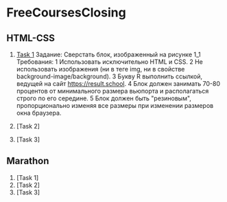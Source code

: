 # FreeCoursesClosing

## HTML-CSS

1. [Task 1](https://brainfixer-resultschool.github.io/FreeCoursesClosing/HTML-CSS/1/)
   Задание: Сверстать блок, изображенный на рисунке 1_1
   Требования:
   1 Использовать исключительно HTML и CSS.
   2 Не использовать изображения (ни в теге img, ни в свойстве background-image/background).
   3 Букву R выполнить ссылкой, ведущей на сайт https://result.school.
   4 Блок должен занимать 70-80 процентов от минимального размера вьюпорта и располагаться строго по его середине.
   5 Блок должен быть "резиновым", пропорционально изменяя все размеры при изменении размеров окна браузера.

2. [Task 2]
3. [Task 3]

## Marathon

1. [Task 1]
2. [Task 2]
3. [Task 3]
